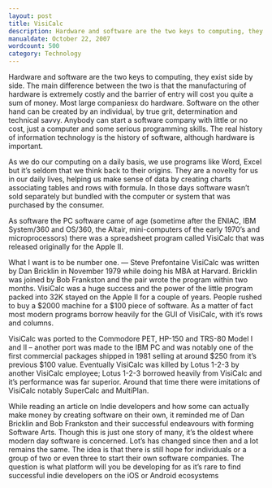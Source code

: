 ```yaml
---
layout: post
title: VisiCalc
description: Hardware and software are the two keys to computing, they exist side by side. The main difference between the two is that the manufacturing of hardware is extremely costly and the barrier of entry will cost you quite a sum of money. 
manualdate: October 22, 2007
wordcount: 500
category: Technology
---
```


Hardware and software are the two keys to computing, they exist side by side. The main difference between the two is that the manufacturing of hardware is extremely costly and the barrier of entry will cost you quite a sum of money. Most large companiesx do hardware. Software on the other hand can be created by an individual, by true grit, determination and technical savvy. Anybody can start a software company with little or no cost, just a computer and some serious programming skills. The real history of information technology is the history of software, although hardware is important.

As we do our computing on a daily basis, we use programs like Word, Excel but it’s seldom that we think back to their origins. They are a novelty for us in our daily lives, helping us make sense of data by creating charts associating tables and rows with formula. In those days software wasn’t sold separately but bundled with the computer or system that was purchased by the consumer.

As software the PC software came of age (sometime after the ENIAC, IBM System/360 and OS/360, the Altair, mini-computers of the early 1970’s and microprocessors) there was a spreadsheet program called VisiCalc that was released originally for the Apple II.

What I want is to be number one. — Steve Prefontaine
VisiCalc was written by Dan Bricklin in November 1979 while doing his MBA at Harvard. Bricklin was joined by Bob Frankston and the pair wrote the program within two months. VisiCalc was a huge success and the power of the little program packed into 32K stayed on the Apple II for a couple of years. People rushed to buy a $2000 machine for a $100 piece of software. As a matter of fact most modern programs borrow heavily for the GUI of VisiCalc, with it’s rows and columns.

VisiCalc was ported to the Commodore PET, HP-150 and TRS-80 Model I and II – another port was made to the IBM PC and was notably one of the first commercial packages shipped in 1981 selling at around $250 from it’s previous $100 value. Eventually VisiCalc was killed by Lotus 1-2-3 by another VisiCalc employee; Lotus 1-2-3 borrowed heavily from VisiCalc and it’s performance was far superior. Around that time there were imitations of VisiCalc notably SuperCalc and MultiPlan.

While reading an article on Indie developers and how some can actually make money by creating software on their own, it reminded me of Dan Bricklin and Bob Frankston and their successful endeavours with forming Software Arts. Though this is just one story of many, it’s the oldest where modern day software is concerned. Lot’s has changed since then and a lot remains the same. The idea is that there is still hope for individuals or a group of two or even three to start their own software companies. The question is what platform will you be developing for as it’s rare to find successful indie developers on the iOS or Android ecosystems
